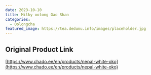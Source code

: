 ```yaml
---
date: 2023-10-10
title: Milky oolong Gao Shan
categories:
  - Oolongcha
featured_image: https://tea.dedunu.info/images/placeholder.jpg
---
```


## Original Product Link

[https://www.chado.ee/en/products/nepal-white-oko](https://www.chado.ee/en/products/nepal-white-oko)
